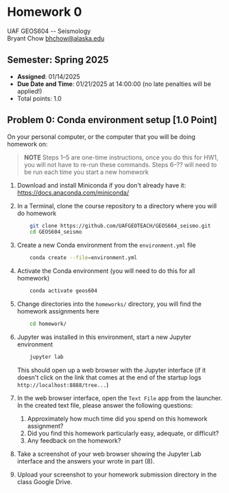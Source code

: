 # Homework 0
UAF GEOS604 -- Seismology  
Bryant Chow [bhchow@alaska.edu](bhchow@alaska.edu)  

## Semester: Spring 2025
- **Assigned**: 01/14/2025 
- **Due Date and Time**: 01/21/2025 at 14:00:00 (no late penalties will be applied!)
- Total points: 1.0 

## Problem 0: Conda environment setup [1.0 Point]

On your personal computer, or the computer that you will be doing homework on:

>**NOTE** Steps 1&ndash;5 are one-time instructions, once you do this for HW1, you will not have to re-run these commands. Steps 6&ndash;?? will need to be run each time you start a new homework

1. Download and install Miniconda if you don't already have it: https://docs.anaconda.com/miniconda/

2. In a Terminal, clone the course repository to a directory where you will do homework 
    ```bash
        git clone https://github.com/UAFGEOTEACH/GEOS604_seismo.git
        cd GEOS604_seismo
    ```

3. Create a new Conda environment from the `environment.yml` file
    ```bash
        conda create --file=environment.yml
    ```
4. Activate the Conda environment (you will need to do this for all homework)
    ```bash
        conda activate geos604
    ```
5. Change directories into the `homeworks/` directory, you will find the homework assignments here
    ```bash
        cd homework/
    ``` 
6. Jupyter was installed in this environment, start a new Jupyter environment
    ```bash
        jupyter lab
    ```
    This should open up a web browser with the Jupyter interface (if it doesn't click on the link that comes at the end of the startup logs `http://localhost:8888/tree...`) 

7. In the web browser interface, open the `Text File` app from the launcher. In the created text file, please answer the following questions:
	1. Approximately how much time did you spend on this homework assignment?
	2. Did you find this homework particularly easy, adequate, or difficult?
	3. Any feedback on the homework?

8. Take a screenshot of your web browser showing the Jupyter Lab interface and the answers your wrote in part (8).

9. Upload your screenshot to your homework submission directory in the class Google Drive.



